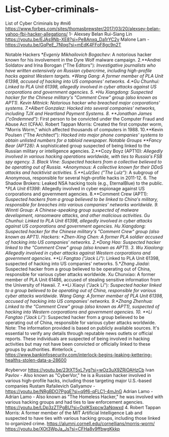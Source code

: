 # List-Cyber-criminals-
List of Cyber Criminals by #mi6
https://www.forbes.com/sites/thomasbrewster/2017/03/20/alexsey-belan-yahoo-fbi-hacker-allegations/ 1- Alexsey Belan 
Rui-Siang Lin https://youtu.be/EJAs9Nb-XE8?si=Pe8Anxq_Da1rYC2y
Malone Lam - https://youtu.be/GqPeE_7Nlqg?si=mEdK4FFoF8gc9n2T

Notable Hackers
**Evgeniy Mikhailovich Bogachev*: A notorious hacker known for his involvement in the Dyre Wolf malware campaign.
2.**Andrei Soldatov and Irina Borogan ("The Editors")*: Investigative journalists who have written extensively on Russian cybercrime, including high-profile hacks against Western targets.
**Wang Gang*: A former member of PLA Unit 61398, accused of hacking into US companies' networks.
4.**Gu Chunhui*: Linked to PLA Unit 61398, allegedly involved in cyber attacks against US corporations and government agencies.
5. **Hu Xiangdong*: Suspected hacker for the Chinese military's "Comment Crew" group (also known as APT1).
Kevin Mitnick: Notorious hacker who breached major corporations' systems.
7.**Albert Gonzalez*: Hacked into several companies' networks, including TJX and Heartland Payment Systems.
8. **Jonathan James ("c0ndemned")*: First person to be convicted under the Computer Fraud and Abuse Act (CFAA).
Robert Tappan Morris: Created the first computer worm, "Morris Worm," which affected thousands of computers in 1988.
10.**Kevin Poulsen ("The Architect")*: Hacked into major phone companies' systems to obtain unlisted numbers for a tabloid newspaper.
Notable Groups
**Fancy Bear (APT28)*: A sophisticated group suspected of being linked to the Russian military or intelligence agencies.
2.**Cozy Boyz (APT10)*: Allegedly involved in various hacking operations worldwide, with ties to Russia's FSB spy agency.
3. Black Vine: Suspected hackers from a collective believed to be operating out of Russia.
**Anonymous*: A collective known for their DDoS attacks and hacktivist activities.
5.**LulzSec ("The Lulz")*: A subgroup of Anonymous, responsible for several high-profile hacks in 2011-12.
6. The Shadow Brokers: Leaked NSA hacking tools (e.g., EternalBlue) to the public.
**PLA Unit 61398*: Allegedly involved in cyber espionage against US corporations and government agencies.
8.**Comment Crew (APT1)*: Suspected hackers from a group believed to be linked to China's military, responsible for breaches into various companies' networks worldwide.
9. Winnti Group: A Chinese-speaking group suspected of malware development, ransomware attacks, and other malicious activities.
Gu Chunhui: Linked to PLA Unit 61398, allegedly involved in cyber attacks against US corporations and government agencies.
Hu Xiangdong: Suspected hacker for the Chinese military's "Comment Crew" group (also known as APT1).
Hackers:
**Zhen-Xing Chen*: A former PLA soldier accused of hacking into US companies' networks.
2.**Dong Hao*: Suspected hacker linked to the "Comment Crew" group (also known as APT1).
3. Wu Xiaolong: Allegedly involved in cyber attacks against Western corporations and government agencies.
**Li Fangtao ("Jack Li")*: Linked to PLA Unit 61398, suspected of hacking into US companies' networks.
5.**Zhang Jiadai*: Suspected hacker from a group believed to be operating out of China, responsible for various cyber attacks worldwide.
Xu Chunxiao: A former member of PLA Unit 61486, accused of stealing sensitive information from the University of Hawaii.
7. **Li Xiaoyi ("Jack Li")*: Suspected hacker linked to a group believed to be operating out of China, responsible for various cyber attacks worldwide.
Wang Gang: A former member of PLA Unit 61398, accused of hacking into US companies' networks.
9.**Zhang Zhenhua*: Linked to the "Comment Crew" group (also known as APT1), suspected of hacking into Western corporations and government agencies.
10. **Li Fangtao ("Jack Li")*: Suspected hacker from a group believed to be operating out of China, responsible for various cyber attacks worldwide.
Note: The information provided is based on publicly available sources. It's essential to verify any details through reputable news outlets or official reports.
These individuals are suspected of being involved in hacking activities but may not have been convicted or officially linked to these groups by authorities.
#interlock _ https://www.bankinfosecurity.com/interlock-begins-leaking-kettering-healths-stolen-data-a-28600

#cybervor https://youtu.be/23tXT5xL7vg?si=wOz3uX9ZRiOAHzCb Ivan Pavlov - Also known as "CyberVor," he is a Russian hacker involved in various high-profile hacks, including those targeting major U.S.-based companies
Rustam Rafailevich Gallyamov - https://youtu.be/NRgBDO7PgqE?si=q9f6-qFLC1-4mJnG
Adrian Lamo - Adrian Lamo - Also known as "The Homeless Hacker," he was involved with various hacking groups and had ties to law enforcement agencies. https://youtu.be/LDp3zZTPgBU?si=OqlKSxpcw3aNqwxd
4. Robert Tappan Morris: A former member of the MIT Artificial Intelligence Lab and suspected to have ties with various hacking groups, including those linked to organized crime.
https://alumni.cornell.edu/cornellians/morris-worm/
https://youtu.be/XOt3WpJa_Js?si=CFHa8v9ffbwgKkkp
